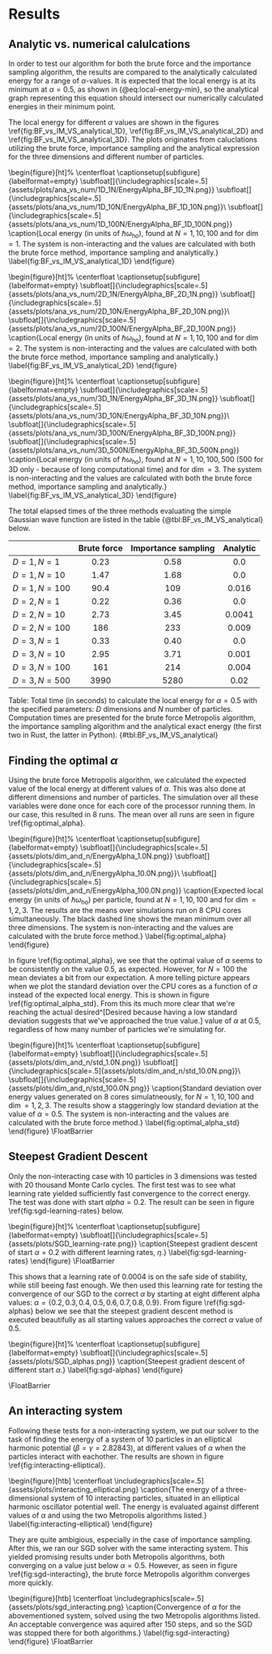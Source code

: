 # Results

## Analytic vs. numerical calulcations

In order to test our algorithm for both the brute force and the importance sampling algorithm, the results are compared to the analytically calculated energy for a range of $\alpha$-values. It is expected that the local energy is at its minimum at $\alpha  = 0.5$, as shown in {@eq:local-energy-min}, so the analytical graph representing this equation should intersect our numerically calculated energies in their minimum point.

The local energy for different $\alpha$ values are shown in the figures \ref{fig:BF_vs_IM_VS_analytical_1D}, \ref{fig:BF_vs_IM_VS_analytical_2D} and \ref{fig:BF_vs_IM_VS_analytical_3D}. The plots originates from caluclations utilizing the brute force, importance sampling and the analytical expression for the three dimensions and different number of particles. 

\begin{figure}[ht]%
  \centerfloat
  \captionsetup[subfigure]{labelformat=empty}
   \subfloat[]{\includegraphics[scale=.5]{assets/plots/ana_vs_num/1D_1N/EnergyAlpha_BF_1D_1N.png}}
  \subfloat[]{\includegraphics[scale=.5]{assets/plots/ana_vs_num/1D_10N/EnergyAlpha_BF_1D_10N.png}}\\
  \subfloat[]{\includegraphics[scale=.5]{assets/plots/ana_vs_num/1D_100N/EnergyAlpha_BF_1D_100N.png}}
  \caption{Local energy (in units of $\hbar\omega_\text{ho}$), found at $N=1,10,100$  and for $\dim= 1$. The system is non-interacting and the values are calculated with both the brute force method, importance sampling and analytically.}
  \label{fig:BF_vs_IM_VS_analytical_1D}
\end{figure}


\begin{figure}[ht]%
  \centerfloat
  \captionsetup[subfigure]{labelformat=empty}
  \subfloat[]{\includegraphics[scale=.5]{assets/plots/ana_vs_num/2D_1N/EnergyAlpha_BF_2D_1N.png}}
  \subfloat[]{\includegraphics[scale=.5]{assets/plots/ana_vs_num/2D_10N/EnergyAlpha_BF_2D_10N.png}}\\
  \subfloat[]{\includegraphics[scale=.5]{assets/plots/ana_vs_num/2D_100N/EnergyAlpha_BF_2D_100N.png}}
  \caption{Local energy (in units of $\hbar\omega_\text{ho}$), found at $N=1,10,100$  and for $\dim= 2$. The system is non-interacting and the values are calculated with both the brute force method, importance sampling and analytically.}
  \label{fig:BF_vs_IM_VS_analytical_2D}
\end{figure}

\begin{figure}[ht]%
  \centerfloat
  \captionsetup[subfigure]{labelformat=empty}
  \subfloat[]{\includegraphics[scale=.5]{assets/plots/ana_vs_num/3D_1N/EnergyAlpha_BF_3D_1N.png}}
  \subfloat[]{\includegraphics[scale=.5]{assets/plots/ana_vs_num/3D_10N/EnergyAlpha_BF_3D_10N.png}}\\
  \subfloat[]{\includegraphics[scale=.5]{assets/plots/ana_vs_num/3D_100N/EnergyAlpha_BF_3D_100N.png}}
  \subfloat[]{\includegraphics[scale=.5]{assets/plots/ana_vs_num/3D_500N/EnergyAlpha_BF_3D_500N.png}}
  \caption{Local energy (in units of $\hbar\omega_\text{ho}$), found at $N=1,10,100, 500$ (500 for 3D only - because of long computational time)  and for $\dim= 3$. The system is non-interacting and the values are calculated with both the brute force method, importance sampling and analytically.}
  \label{fig:BF_vs_IM_VS_analytical_3D}
\end{figure}


The total elapsed times of the three methods evaluating the simple Gaussian wave function are listed in the table {@tbl:BF_vs_IM_VS_analytical} below. 

|  | **Brute force** | **Importance sampling** | **Analytic** |
|:-| :---------: | :-----------------: | :------: |
| $D=1, N=1$ | $0.23$ | $0.58$ | $0.0$ |
| $D=1, N=10$ | $1.47$ | $1.68$ | $0.0$ |
| $D=1, N=100$ | $90.4$ | $109$ | $0.016$ |
| $D=2, N=1$ | $0.22$ | $0.36$ | $0.0$ |
| $D=2, N=10$ | $2.73$ | $3.45$ | $0.0041$ |
| $D=2, N=100$ | $186$ | $233$ | $0.009$ |
| $D=3, N=1$ | $0.33$ | $0.40$ | $0.0$ |
| $D=3, N=10$ | $2.95$ | $3.71$ | $0.001$ |
| $D=3, N=100$ | $161$ | $214$ | $0.004$ |
| $D=3, N=500$ | $3990$ | $5280$ | $0.02$ |

Table: Total time (in seconds) to calculate the local energy for $\alpha = 0.5$ with the specified parameters: $D$ dimensions and $N$ number of particles. Computation times are presented for the brute force Metropolis algorithm, the importance sampling algorithm and the analytical exact energy (the first two in Rust, the latter in Python). {#tbl:BF_vs_IM_VS_analytical}

## Finding the optimal $\alpha$

Using the brute force Metropolis algorithm, we calculated the expected value of the local energy at different values of $\alpha$. This was also done at different dimensions and number of particles. The simulation over all these variables were done once for each core of the processor running them. In our case, this resulted in 8 runs. The mean over all runs are seen in figure \ref{fig:optimal_alpha}.

\begin{figure}[ht]%
  \centerfloat
  \captionsetup[subfigure]{labelformat=empty}
  \subfloat[]{\includegraphics[scale=.5]{assets/plots/dim_and_n/EnergyAlpha_1.0N.png}}
  \subfloat[]{\includegraphics[scale=.5]{assets/plots/dim_and_n/EnergyAlpha_10.0N.png}}\\
  \subfloat[]{\includegraphics[scale=.5]{assets/plots/dim_and_n/EnergyAlpha_100.0N.png}}
  \caption{Expected local energy (in units of $\hbar\omega_\text{ho}$) per particle, found at $N=1,10,100$ and for $\dim= 1,2,3$. The results are the means over simulations run on 8 CPU cores simultaneously. The black dashed line shows the mean minimum over all three dimensions. The system is non-interacting and the values are calculated with the brute force method.}
  \label{fig:optimal_alpha}
\end{figure}

In figure \ref{fig:optimal_alpha}, we see that the optimal value of $\alpha$ seems to be consistently on the value $0.5$, as expected. However, for $N = 100$ the mean deviates a bit from our expectation. A more telling picture appears when we plot the standard deviation over the CPU cores as a function of $\alpha$ instead of the expected local energy. This is shown in figure \ref{fig:optimal_alpha_std}. From this its much more clear that we're reaching the actual desired^[Desired because having a low standard deviation suggests that we've approached the true value.] value of $\alpha$ at $0.5$, regardless of how many number of particles we're simulating for.

\begin{figure}[ht]%
  \centerfloat
  \captionsetup[subfigure]{labelformat=empty}
  \subfloat[]{\includegraphics[scale=.5]{assets/plots/dim_and_n/std_1.0N.png}}
  \subfloat[]{\includegraphics[scale=.5]{assets/plots/dim_and_n/std_10.0N.png}}\\
  \subfloat[]{\includegraphics[scale=.5]{assets/plots/dim_and_n/std_100.0N.png}}
  \caption{Standard deviation over energy values generated on 8 cores simulatneously, for $N=1,10,100$ and $\dim=1,2,3$. The results show a staggeringly low standard deviation at the value of $\alpha = 0.5$. The system is non-interacting and the values are calculated with the brute force method.}
  \label{fig:optimal_alpha_std}
\end{figure}
\FloatBarrier


## Steepest Gradient Descent

Only the non-interacting case with 10 particles in 3 dimensions was tested with 20 thousand Monte Carlo cycles. The first test was to see what learning rate yielded sufficiently fast convergence to the correct energy. The test was done with start $alpha = 0.2$. The result can be seen in figure \ref{fig:sgd-learning-rates} below.

\begin{figure}[ht]%
  \centerfloat
  \captionsetup[subfigure]{labelformat=empty}
  \subfloat[]{\includegraphics[scale=.5]{assets/plots/SGD_learning-rate.png}}
  \caption{Steepest gradient descent of start $\alpha = 0.2$ with different learning rates, $\eta$.}
  \label{fig:sgd-learning-rates}
\end{figure}
\FloatBarrier

This shows that a learning rate of $0.0004$ is on the safe side of stability, while still beeing fast enough. We then used this learning rate for testing the convergence of our SGD to the correct $\alpha$ by starting at eight different alpha values: $\alpha = \{0.2, 0.3, 0.4, 0.5, 0.6, 0.7, 0.8, 0.9\}$. From figure \ref{fig:sgd-alphas} below we see that the steepest gradient descent method is executed beautifully as all starting values approaches the correct $\alpha$ value of $0.5$.

\begin{figure}[ht]%
  \centerfloat
  \captionsetup[subfigure]{labelformat=empty}
  \subfloat[]{\includegraphics[scale=.5]{assets/plots/SGD_alphas.png}}
  \caption{Steepest gradient descent of different start $\alpha$.}
  \label{fig:sgd-alphas}
\end{figure}

\FloatBarrier


## An interacting system

Following these tests for a non-interacting system, we put our solver to the task of finding the energy of a system of $10$ particles in an elliptical harmonic potential ($\beta = \gamma = 2.82843$), at different values of $\alpha$ when the particles interact with eachother. The results are shown in figure \ref{fig:interacting-elliptical}.

\begin{figure}[htb]
  \centerfloat
  \includegraphics[scale=.5]{assets/plots/interacting_elliptical.png}
  \caption{The energy of a three-dimensional system of $10$ interacting particles, situated in an elliptical harmonic oscillator potential well. The energy is evaluated against different values of $\alpha$ and using the two Metropolis algorithms listed.}
  \label{fig:interacting-elliptical}
\end{figure}

They are quite ambigious, especially in the case of importance sampling. After this, we ran our SGD solver with the same interacting system. This yielded promising results under both Metropolis algorithms, both converging on a value just below $\alpha = 0.5$. However, as seen in figure \ref{fig:sgd-interacting}, the brute force Metropolis algorithm converges more quickly.

\begin{figure}[htb]
  \centerfloat
  \includegraphics[scale=.5]{assets/plots/sgd_interacting.png}
  \caption{Convergence of $\alpha$ for the abovementioned system, solved using the two Metropolis algorithms listed. An acceptable convergence was aquired after $150$ steps, and so the SGD was stopped there for both algorithms.}
  \label{fig:sgd-interacting}
\end{figure}
\FloatBarrier
